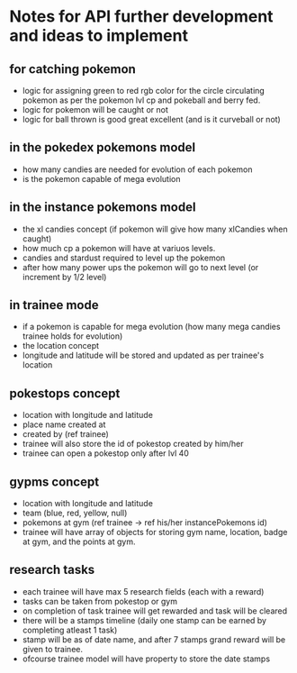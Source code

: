 # Notes for API further development and ideas to implement

## for catching pokemon

- logic for assigning green to red rgb color for the circle circulating pokemon as per the pokemon lvl cp and pokeball and berry fed.
- logic for pokemon will be caught or not
- logic for ball thrown is good great excellent (and is it curveball or not)

## in the pokedex pokemons model

- how many candies are needed for evolution of each pokemon
- is the pokemon capable of mega evolution

## in the instance pokemons model

- the xl candies concept (if pokemon will give how many xlCandies when caught)
- how much cp a pokemon will have at variuos levels.
- candies and stardust required to level up the pokemon
- after how many power ups the pokemon will go to next level (or increment by 1/2 level)

## in trainee mode

- if a pokemon is capable for mega evolution (how many mega candies trainee holds for evolution)
- the location concept
- longitude and latitude will be stored and updated as per trainee's location

## pokestops concept

- location with longitude and latitude
- place name created at
- created by (ref trainee)
- trainee will also store the id of pokestop created by him/her
- trainee can open a pokestop only after lvl 40

## gypms concept

- location with longitude and latitude
- team (blue, red, yellow, null)
- pokemons at gym (ref trainee -> ref his/her instancePokemons id)
- trainee will have array of objects for storing gym name, location, badge at gym, and the points at gym.

## research tasks

- each trainee will have max 5 research fields (each with a reward)
- tasks can be taken from pokestop or gym
- on completion of task trainee will get rewarded and task will be cleared
- there will be a stamps timeline (daily one stamp can be earned by completing atleast 1 task)
- stamp will be as of date name, and after 7 stamps grand reward will be given to trainee.
- ofcourse trainee model will have property to store the date stamps
